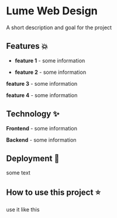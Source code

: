 # Lume Web Design 
A short description and goal for the project

## Features 💥
- **feature 1** - some information

* **feature 2** - some information

**feature 3** - some information

**feature 4** - some information

## Technology ✨ 
**Frontend** - some information

**Backend** - some information

## Deployment 💫
some text

## How to use this project ⭐
use it like this

